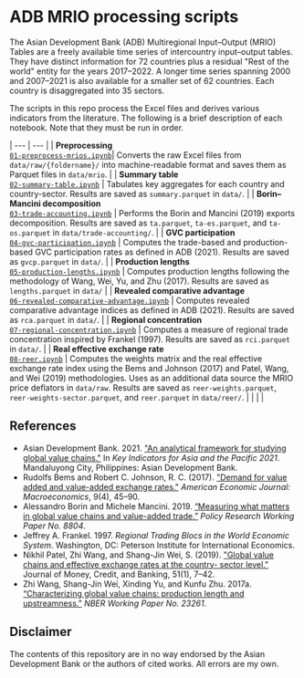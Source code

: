 # ADB MRIO processing scripts

The Asian Development Bank (ADB) Multiregional Input–Output (MRIO) Tables are a freely available time series of intercountry input–output tables. They have distinct information for 72 countries plus a residual "Rest of the world" entity for the years 2017–2022. A longer time series spanning 2000 and 2007–2021 is also available for a smaller set of 62 countries. Each country is disaggregated into 35 sectors.

The scripts in this repo process the Excel files and derives various indicators from the literature. The following is a brief description of each notebook. Note that they must be run in order.

| --- | --- |
| **Preprocessing**<br>[`01-preprocess-mrios.ipynb`](codes/01-preprocess-mrios.ipynb)| Converts the raw Excel files from `data/raw/{foldername}/` into machine-readable format and saves them as Parquet files in `data/mrio`. |
| **Summary table**<br>[`02-summary-table.ipynb`](codes/02-summary-table.ipynb) | Tabulates key aggregates for each country and country-sector. Results are saved as `summary.parquet` in `data/`. |
| **Borin–Mancini decomposition**<br>[`03-trade-accounting.ipynb`](codes/03-trade-accounting.ipynb) | Performs the Borin and Mancini (2019) exports decomposition. Results are saved as `ta.parquet`, `ta-es.parquet`, and `ta-os.parquet` in `data/trade-accounting/`. |
| **GVC participation**<br>[`04-gvc-participation.ipynb`](codes/04-gvc-participation.ipynb) | Computes the trade-based and production-based GVC participation rates as defined in ADB (2021). Results are saved as `gvcp.parquet` in `data/`. |
| **Production lengths**<br>[`05-production-lengths.ipynb`](codes/05-production-lengths.ipynb) | Computes production lengths following the methodology of Wang, Wei, Yu, and Zhu (2017). Results are saved as `lengths.parquet` in `data/` |
| **Revealed comparative advantage**<br>[`06-revealed-comparative-advantage.ipynb`](codes/06-revealed-comparative-advantage.ipynb) | Computes revealed comparative advantage indices as defined in ADB (2021). Results are saved as `rca.parquet` in `data/`. |
| **Regional concentration**<br>[`07-regional-concentration.ipynb`](codes/07-regional-concentration.ipynb) | Computes a measure of regional trade concentration inspired by Frankel (1997). Results are saved as `rci.parquet` in `data/`. |
| **Real effective exchange rate**<br>[`08-reer.ipynb`](codes/08-reer.ipynb) | Computes the weights matrix and the real effective exchange rate index using the Bems and Johnson (2017) and Patel, Wang, and Wei (2019) methodologies. Uses as an additional data source the MRIO price deflators in `data/raw`. Results are saved as `reer-weights.parquet`, `reer-weights-sector.parquet`, and `reer.parquet` in `data/reer/`. |
|     |     |

## References

- Asian Development Bank. 2021. ["An analytical framework for studying global value chains."](https://www.adb.org/sites/default/files/publication/720461/ki2021.pdf) In *Key Indicators for Asia and the Pacific 2021*. Mandaluyong City, Philippines: Asian Development Bank.
- Rudolfs Bems and Robert C. Johnson, R. C. (2017). ["Demand for value added and value-added exchange rates."](https://doi.org/10.1257/mac.20150216) *American Economic Journal: Macroeconomics*, 9(4), 45–90.
- Alessandro Borin and Michele Mancini. 2019. [“Measuring what matters in global value chains and value-added trade.”](https://elibrary.worldbank.org/doi/abs/10.1596/1813-9450-8804) *Policy Research Working Paper No. 8804*.
- Jeffrey A. Frankel. 1997. *Regional Trading Blocs in the World Economic System*. Washington, DC: Peterson Institute for International Economics.
- Nikhil Patel, Zhi Wang, and Shang-Jin Wei, S. (2019). ["Global value chains and effective exchange rates at the country- sector level."](https://doi.org/10.1111/jmcb.12670) Journal of Money, Credit, and Banking, 51(1), 7–42.
- Zhi Wang, Shang-Jin Wei, Xinding Yu, and Kunfu Zhu. 2017a. [“Characterizing global value chains: production length and upstreamness.”](https://www.nber.org/papers/w23261) *NBER Working Paper No. 23261*.

## Disclaimer

The contents of this repository are in no way endorsed by the Asian Development Bank or the authors of cited works. All errors are my own.